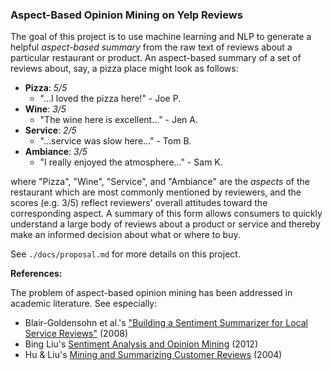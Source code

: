 ### Aspect-Based Opinion Mining on Yelp Reviews

The goal of this project is to use machine learning and NLP to generate a helpful *aspect-based summary* from the raw text of reviews about a particular restaurant or product. An aspect-based summary of a set of reviews about, say, a pizza place might look as follows: 

* **Pizza**: *5/5*
	* "…I loved the pizza here!" - Joe P.  
* **Wine**: *3/5*
	* "The wine here is excellent…" - Jen A.
* **Service**: *2/5*
	* "…service was slow here…" - Tom B. 
* **Ambiance**: *3/5*
	* "I really enjoyed the atmosphere…" - Sam K.

where "Pizza", "Wine", "Service", and "Ambiance" are the *aspects* of the restaurant which are most commonly mentioned by reviewers, and the scores (e.g. 3/5) reflect reviewers' overall attitudes toward the corresponding aspect. A summary of this form allows consumers to quickly understand a large body of reviews about a product or service and thereby make an informed decision about what or where to buy. 

See `./docs/proposal.md` for more details on this project. 

**References:**

The problem of aspect-based opinion mining has been addressed in academic literature. See especially: 

* Blair-Goldensohn et al.'s ["Building a Sentiment Summarizer for Local Service Reviews"](http://www.ryanmcd.com/papers/local_service_summ.pdf) (2008)
* Bing Liu's [Sentiment Analysis and Opinion Mining](http://www.cs.uic.edu/~liub/FBS/SentimentAnalysis-and-OpinionMining.pdf) (2012)
* Hu & Liu's [Mining and Summarizing Customer Reviews](http://users.cis.fiu.edu/~lli003/Sum/KDD/2004/p168-hu.pdf) (2004)